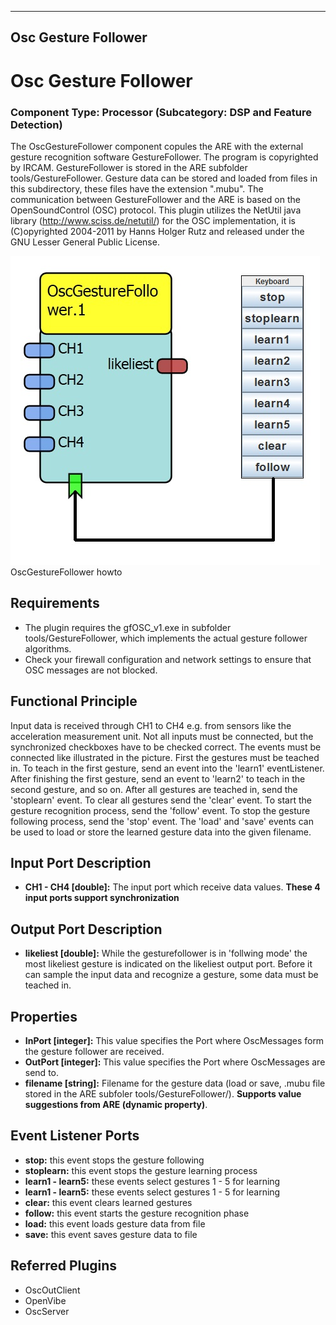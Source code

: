   
---
Osc Gesture Follower
---

# Osc Gesture Follower

### Component Type: Processor (Subcategory: DSP and Feature Detection)

The OscGestureFollower component copules the ARE with the external gesture recognition software GestureFollower. The program is copyrighted by IRCAM. GestureFollower is stored in the ARE subfolder tools/GestureFollower. Gesture data can be stored and loaded from files in this subdirectory, these files have the extension ".mubu". The communication between GestureFollower and the ARE is based on the OpenSoundControl (OSC) protocol. This plugin utilizes the NetUtil java library (http://www.sciss.de/netutil/) for the OSC implementation, it is (C)opyrighted 2004-2011 by Hanns Holger Rutz and released under the GNU Lesser General Public License.

![OscGestureFollower howto](img/OscGestureFollower.jpg "OscGestureFollower howto")  
OscGestureFollower howto

## Requirements

*   The plugin requires the gfOSC\_v1.exe in subfolder tools/GestureFollower, which implements the actual gesture follower algorithms.
*   Check your firewall configuration and network settings to ensure that OSC messages are not blocked.

## Functional Principle

Input data is received through CH1 to CH4 e.g. from sensors like the acceleration measurement unit. Not all inputs must be connected, but the synchronized checkboxes have to be checked correct. The events must be connected like illustrated in the picture. First the gestures must be teached in. To teach in the first gesture, send an event into the 'learn1' eventListener. After finishing the first gesture, send an event to 'learn2' to teach in the second gesture, and so on. After all gestures are teached in, send the 'stoplearn' event. To clear all gestures send the 'clear' event. To start the gesture recognition process, send the 'follow' event. To stop the gesture following process, send the 'stop' event. The 'load' and 'save' events can be used to load or store the learned gesture data into the given filename.

## Input Port Description

*   **CH1 - CH4 \[double\]:** The input port which receive data values. **These 4 input ports support synchronization**

## Output Port Description

*   **likeliest \[double\]:** While the gesturefollower is in 'follwing mode' the most likeliest gesture is indicated on the likeliest output port. Before it can sample the input data and recognize a gesture, some data must be teached in.

## Properties

*   **InPort \[integer\]:** This value specifies the Port where OscMessages form the gesture follower are received.
*   **OutPort \[integer\]:** This value specifies the Port where OscMessages are send to.
*   **filename \[string\]:** Filename for the gesture data (load or save, .mubu file stored in the ARE subfoler tools/GestureFollower/). **Supports value suggestions from ARE (dynamic property)**.

## Event Listener Ports

*   **stop:** this event stops the gesture following
*   **stoplearn:** this event stops the gesture learning process
*   **learn1 - learn5:** these events select gestures 1 - 5 for learning
*   **learn1 - learn5:** these events select gestures 1 - 5 for learning
*   **clear:** this event clears learned gestures
*   **follow:** this event starts the gesture recognition phase
*   **load:** this event loads gesture data from file
*   **save:** this event saves gesture data to file

## Referred Plugins

*   OscOutClient
*   OpenVibe
*   OscServer